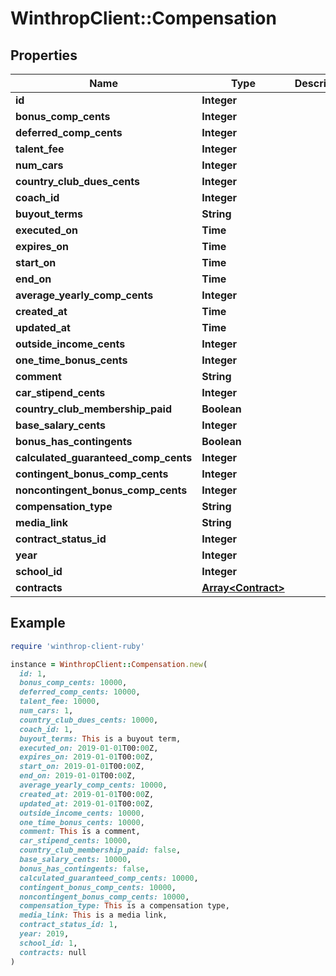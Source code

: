 # WinthropClient::Compensation

## Properties

| Name | Type | Description | Notes |
| ---- | ---- | ----------- | ----- |
| **id** | **Integer** |  | [optional] |
| **bonus_comp_cents** | **Integer** |  | [optional] |
| **deferred_comp_cents** | **Integer** |  | [optional] |
| **talent_fee** | **Integer** |  | [optional] |
| **num_cars** | **Integer** |  | [optional] |
| **country_club_dues_cents** | **Integer** |  | [optional] |
| **coach_id** | **Integer** |  | [optional] |
| **buyout_terms** | **String** |  | [optional] |
| **executed_on** | **Time** |  | [optional] |
| **expires_on** | **Time** |  | [optional] |
| **start_on** | **Time** |  | [optional] |
| **end_on** | **Time** |  | [optional] |
| **average_yearly_comp_cents** | **Integer** |  | [optional] |
| **created_at** | **Time** |  | [optional] |
| **updated_at** | **Time** |  | [optional] |
| **outside_income_cents** | **Integer** |  | [optional] |
| **one_time_bonus_cents** | **Integer** |  | [optional] |
| **comment** | **String** |  | [optional] |
| **car_stipend_cents** | **Integer** |  | [optional] |
| **country_club_membership_paid** | **Boolean** |  | [optional] |
| **base_salary_cents** | **Integer** |  | [optional] |
| **bonus_has_contingents** | **Boolean** |  | [optional] |
| **calculated_guaranteed_comp_cents** | **Integer** |  | [optional] |
| **contingent_bonus_comp_cents** | **Integer** |  | [optional] |
| **noncontingent_bonus_comp_cents** | **Integer** |  | [optional] |
| **compensation_type** | **String** |  | [optional] |
| **media_link** | **String** |  | [optional] |
| **contract_status_id** | **Integer** |  | [optional] |
| **year** | **Integer** |  | [optional] |
| **school_id** | **Integer** |  | [optional] |
| **contracts** | [**Array&lt;Contract&gt;**](Contract.md) |  | [optional] |

## Example

```ruby
require 'winthrop-client-ruby'

instance = WinthropClient::Compensation.new(
  id: 1,
  bonus_comp_cents: 10000,
  deferred_comp_cents: 10000,
  talent_fee: 10000,
  num_cars: 1,
  country_club_dues_cents: 10000,
  coach_id: 1,
  buyout_terms: This is a buyout term,
  executed_on: 2019-01-01T00:00Z,
  expires_on: 2019-01-01T00:00Z,
  start_on: 2019-01-01T00:00Z,
  end_on: 2019-01-01T00:00Z,
  average_yearly_comp_cents: 10000,
  created_at: 2019-01-01T00:00Z,
  updated_at: 2019-01-01T00:00Z,
  outside_income_cents: 10000,
  one_time_bonus_cents: 10000,
  comment: This is a comment,
  car_stipend_cents: 10000,
  country_club_membership_paid: false,
  base_salary_cents: 10000,
  bonus_has_contingents: false,
  calculated_guaranteed_comp_cents: 10000,
  contingent_bonus_comp_cents: 10000,
  noncontingent_bonus_comp_cents: 10000,
  compensation_type: This is a compensation type,
  media_link: This is a media link,
  contract_status_id: 1,
  year: 2019,
  school_id: 1,
  contracts: null
)
```

